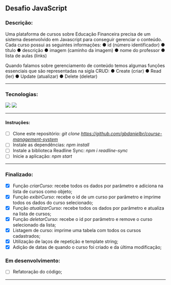 ## Desafio JavaScript

### Descrição:

Uma plataforma de cursos sobre Educação Financeira precisa de um sistema desenvolvido em Javascript para conseguir gerenciar o conteúdo. Cada curso possui as seguintes informações:
  ● id (número identificador)
  ● título
  ● descrição
  ● imagem (caminho da imagem)
  ● nome do professor
  ● lista de aulas (links)
  
Quando falamos sobre gerenciamento de conteúdo temos algumas funções essenciais que são representadas na sigla CRUD:
  ● Create (criar)
  ● Read (ler)
  ● Update (atualizar)
  ● Delete (deletar)

---

### Tecnologias:
<img src="https://img.shields.io/badge/JavaScript-F7DF1E?style=for-the-badge&logo=javascript&logoColor=black" /> <img src="https://img.shields.io/badge/Node.js-43853D?style=for-the-badge&logo=node.js&logoColor=white" />

---

#### Instruções:
- [ ] Clone este repositório:  *git clone https://github.com/gbdanielbr/course-management-system*
- [ ] Instale as dependências:  *npm install*
- [ ] Instale a biblioteca Readline Sync:  *npm i readline-sync*
- [ ] Inicie a aplicação:  *npm start*

---

### Finalizado:

- [x] Função *criarCurso*: recebe todos os dados por parâmetro e adiciona na lista de cursos como objeto;
- [x] Função *exibirCurso*: recebe o id de um curso por parâmetro e imprime todos os dados do curso selecionado;
- [x] Função *atualizarCurso*: recebe todos os dados por parâmetro e atualiza na lista de cursos;
- [x] Função *deletarCurso*: recebe o id por parâmetro e remove o curso selecionado da lista;
- [x] Listagem de curso: imprime uma tabela com todos os cursos cadastrados;
- [x] Utilização de laços de repetição e template string;
- [x] Adição de datas de quando o curso foi criado e da última modificação;

### Em desenvolvimento:

- [ ] Refatoração do código;

---
